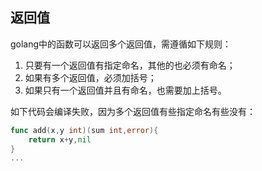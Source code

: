 ## 返回值

golang中的函数可以返回多个返回值，需遵循如下规则：

1. 只要有一个返回值有指定命名，其他的也必须有命名；
2. 如果有多个返回值，必须加括号；
3. 如果只有一个返回值并且有命名，也需要加上括号。

如下代码会编译失败，因为多个返回值有些指定命名有些没有：

```go
func add(x,y int)(sum int,error){
    return x+y,nil
}
...
```

